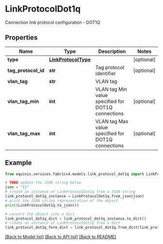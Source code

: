 # LinkProtocolDot1q

Connection link protocol configuration - DOT1Q

## Properties

Name | Type | Description | Notes
------------ | ------------- | ------------- | -------------
**type** | [**LinkProtocolType**](LinkProtocolType.md) |  | [optional] 
**tag_protocol_id** | **str** | Tag protocol identifier | [optional] 
**vlan_tag** | **str** | VLAN tag | 
**vlan_tag_min** | **int** | VLAN tag Min value specified for DOT1Q connections | [optional] 
**vlan_tag_max** | **int** | VLAN tag Max value specified for DOT1Q connections | [optional] 

## Example

```python
from equinix.services.fabricv4.models.link_protocol_dot1q import LinkProtocolDot1q

# TODO update the JSON string below
json = "{}"
# create an instance of LinkProtocolDot1q from a JSON string
link_protocol_dot1q_instance = LinkProtocolDot1q.from_json(json)
# print the JSON string representation of the object
print(LinkProtocolDot1q.to_json())

# convert the object into a dict
link_protocol_dot1q_dict = link_protocol_dot1q_instance.to_dict()
# create an instance of LinkProtocolDot1q from a dict
link_protocol_dot1q_form_dict = link_protocol_dot1q.from_dict(link_protocol_dot1q_dict)
```
[[Back to Model list]](../README.md#documentation-for-models) [[Back to API list]](../README.md#documentation-for-api-endpoints) [[Back to README]](../README.md)


